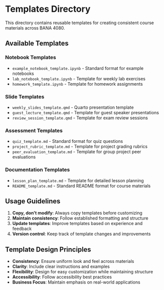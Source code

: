 # Templates Directory

This directory contains reusable templates for creating consistent course materials across BANA 4080.

## Available Templates

### Notebook Templates
- `example_notebook_template.ipynb` - Standard format for example notebooks
- `lab_notebook_template.ipynb` - Template for weekly lab exercises
- `homework_template.ipynb` - Template for homework assignments

### Slide Templates
- `weekly_slides_template.qmd` - Quarto presentation template
- `guest_lecture_template.qmd` - Template for guest speaker presentations
- `review_session_template.qmd` - Template for exam review sessions

### Assessment Templates
- `quiz_template.md` - Standard format for quiz questions
- `project_rubric_template.md` - Template for project grading rubrics
- `peer_evaluation_template.md` - Template for group project peer evaluations

### Documentation Templates
- `lesson_plan_template.md` - Template for detailed lesson planning
- `README_template.md` - Standard README format for course materials

## Usage Guidelines

1. **Copy, don't modify**: Always copy templates before customizing
2. **Maintain consistency**: Follow established formatting and structure
3. **Update templates**: Improve templates based on experience and feedback
4. **Version control**: Keep track of template changes and improvements

## Template Design Principles

- **Consistency**: Ensure uniform look and feel across materials
- **Clarity**: Include clear instructions and examples
- **Flexibility**: Design for easy customization while maintaining structure
- **Accessibility**: Follow accessibility best practices
- **Business Focus**: Maintain emphasis on real-world applications